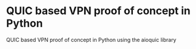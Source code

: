 # QUIC based VPN proof of concept in Python
QUIC based VPN proof of concept in Python using the aioquic library
